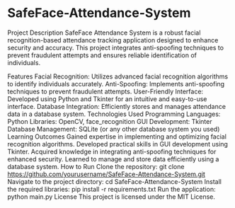# SafeFace-Attendance-System
Project Description
SafeFace Attendance System is a robust facial recognition-based attendance tracking application designed to enhance security and accuracy. This project integrates anti-spoofing techniques to prevent fraudulent attempts and ensures reliable identification of individuals.

Features
Facial Recognition: Utilizes advanced facial recognition algorithms to identify individuals accurately.
Anti-Spoofing: Implements anti-spoofing techniques to prevent fraudulent attempts.
User-Friendly Interface: Developed using Python and Tkinter for an intuitive and easy-to-use interface.
Database Integration: Efficiently stores and manages attendance data in a database system.
Technologies Used
Programming Languages: Python
Libraries: OpenCV, face_recognition
GUI Development: Tkinter
Database Management: SQLite (or any other database system you used)
Learning Outcomes
Gained expertise in implementing and optimizing facial recognition algorithms.
Developed practical skills in GUI development using Tkinter.
Acquired knowledge in integrating anti-spoofing techniques for enhanced security.
Learned to manage and store data efficiently using a database system.
How to Run
Clone the repository: git clone https://github.com/yourusername/SafeFace-Attendance-System.git
Navigate to the project directory: cd SafeFace-Attendance-System
Install the required libraries: pip install -r requirements.txt
Run the application: python main.py
License
This project is licensed under the MIT License.


